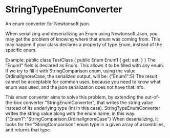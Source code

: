 # StringTypeEnumConverter
An enum converter for Newtonsoft json.

When serializing and deserializing an Enum using Newtonsoft.Json, you may get the problem of knowing where that enum was coming from.
This may happen if your class declares a property of type Enum, instead of the specific enum.

Example:
        public class TestClass
        {
            public Enum Enum1 { get; set; }
        }
The "Enum1" field is declared as Enum. This allows it to be filled with any enum.
If we try to fill it with StringComparison enum, using the value OrdinalIgnoreCase, the serialized output, will be:
        {"Enum1":5}
The result cannot be acceptable for common uses, because you need to know what enum was used, and the json serialization does not have that info.

This enum converter aims to solve this problem, by extending the out-of-the-box converter "StringEnumConverter", that writes the string value instead of its underlying type (int in this case).
StringTypeEnumConverter writes the string value along with the enum name, in this way:
        {"Enum1":"StringComparison.OrdinalIgnoreCase"}
When deserializing, it looks for the "StringComparison" enum type in a given array of assemblies, and returns that type.
